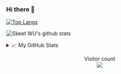 ### Hi there 👋

<!--
**skeetwu/skeetwu** is a ✨ _special_ ✨ repository because its `README.md` (this file) appears on your GitHub profile.

Here are some ideas to get you started:

- 🔭 I’m currently working on ...
- 🌱 I’m currently learning ...
- 👯 I’m looking to collaborate on ...
- 🤔 I’m looking for help with ...
- 💬 Ask me about ...
- 📫 How to reach me: ...
- 😄 Pronouns: ...
- ⚡ Fun fact: ...
-->

[![Top Langs](https://github-readme-stats.vercel.app/api/top-langs/?username=skeetwu&layout=compact)](https://github.com/anuraghazra/github-readme-stats)
</br>

![Skeet WU's github stats](https://github-readme-stats.vercel.app/api?username=skeetwu&show_icons=true&theme=highcontrast)
</br>

<details>
<summary>📈 My GitHub Stats</summary>

<p align="center"> <img src="https://github-readme-stats.vercel.app/api?username=skeetwu&show_icons=true&theme=gotham" alt="skeetwu" />

</details>

<p align="center"> 
  Visitor count<br>
  <img src="https://profile-counter.glitch.me/istarwyh/count.svg" />
</p>

